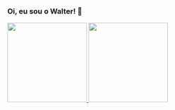 ### Oi, eu sou o Walter! 👋

<div>
  <a href="https://github.com/WalterPaixaoCortes">
  <img height="180em" src="https://github-readme-stats.vercel.app/api?username=WalterPaixaoCortes&show_icons=true&theme=dracula&include_all_commits=true&count_private=true"/>
  <img height="180em" src="https://github-readme-stats.vercel.app/api/top-langs/?username=WalterPaixaoCortes&layout=compact&langs_count=7&theme=dracula"/>
</div>

<!--
**WalterPaixaoCortes/WalterPaixaoCortes** is a ✨ _special_ ✨ repository because its `README.md` (this file) appears on your GitHub profile.

Here are some ideas to get you started:

- 🔭 I’m currently working on ...
- 🌱 I’m currently learning ...
- 👯 I’m looking to collaborate on ...
- 🤔 I’m looking for help with ...
- 💬 Ask me about ...
- 📫 How to reach me: ...
- 😄 Pronouns: ...
- ⚡ Fun fact: ...
-->
